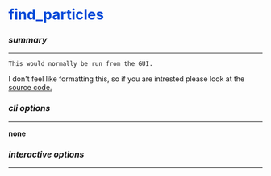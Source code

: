 # <span style="color: #0048d8">**find_particles**</span>

### *summary*
---

```{note}
This would normally be run from the GUI. 
```

I don't feel like formatting this, so if you are intrested please look at the [source code.](https://github.com/timothygrant80/cisTEM/tree/master/src/programs/find_particles)



### *cli options*
---

**none**

### *interactive options*
---

